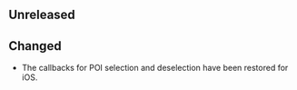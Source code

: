 ## Unreleased
## Changed
* The callbacks for POI selection and deselection have been restored for iOS.
